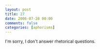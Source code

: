 ```yaml
---
layout: post
title: 27
date: 2006-07-28 00:00
comments: false
categories: [aphorisms]
---
```


I'm sorry, I don't answer rhetorical questions.
